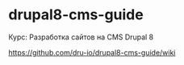 # drupal8-cms-guide
Курс: Разработка сайтов на CMS Drupal 8

https://github.com/dru-io/drupal8-cms-guide/wiki
